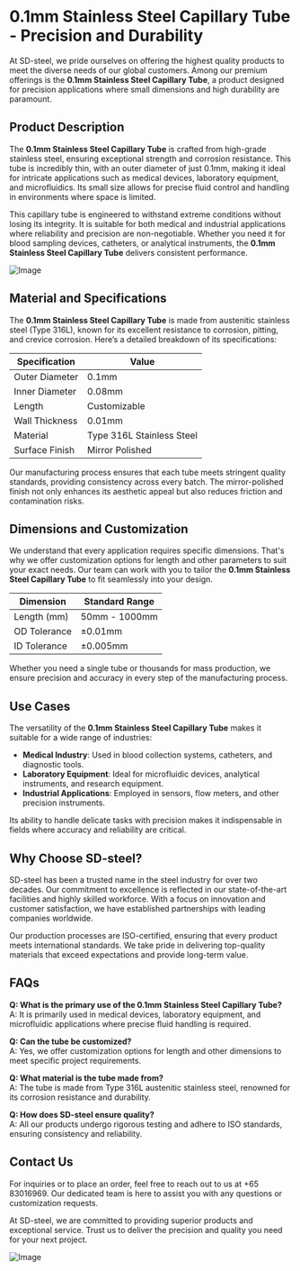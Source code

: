 # 0.1mm Stainless Steel Capillary Tube - Precision and Durability

At SD-steel, we pride ourselves on offering the highest quality products to meet the diverse needs of our global customers. Among our premium offerings is the **0.1mm Stainless Steel Capillary Tube**, a product designed for precision applications where small dimensions and high durability are paramount.

## Product Description

The **0.1mm Stainless Steel Capillary Tube** is crafted from high-grade stainless steel, ensuring exceptional strength and corrosion resistance. This tube is incredibly thin, with an outer diameter of just 0.1mm, making it ideal for intricate applications such as medical devices, laboratory equipment, and microfluidics. Its small size allows for precise fluid control and handling in environments where space is limited.

This capillary tube is engineered to withstand extreme conditions without losing its integrity. It is suitable for both medical and industrial applications where reliability and precision are non-negotiable. Whether you need it for blood sampling devices, catheters, or analytical instruments, the **0.1mm Stainless Steel Capillary Tube** delivers consistent performance.

![Image](https://github.com/user-attachments/assets/2567258e-e124-4816-932d-1809bd27ef0b)

## Material and Specifications

The **0.1mm Stainless Steel Capillary Tube** is made from austenitic stainless steel (Type 316L), known for its excellent resistance to corrosion, pitting, and crevice corrosion. Here’s a detailed breakdown of its specifications:

| Specification            | Value               |
|--------------------------|---------------------|
| Outer Diameter           | 0.1mm               |
| Inner Diameter           | 0.08mm              |
| Length                   | Customizable        |
| Wall Thickness           | 0.01mm              |
| Material                 | Type 316L Stainless Steel |
| Surface Finish           | Mirror Polished     |

Our manufacturing process ensures that each tube meets stringent quality standards, providing consistency across every batch. The mirror-polished finish not only enhances its aesthetic appeal but also reduces friction and contamination risks.

## Dimensions and Customization

We understand that every application requires specific dimensions. That's why we offer customization options for length and other parameters to suit your exact needs. Our team can work with you to tailor the **0.1mm Stainless Steel Capillary Tube** to fit seamlessly into your design.

| Dimension                | Standard Range      |
|--------------------------|---------------------|
| Length (mm)              | 50mm - 1000mm       |
| OD Tolerance             | ±0.01mm            |
| ID Tolerance             | ±0.005mm           |

Whether you need a single tube or thousands for mass production, we ensure precision and accuracy in every step of the manufacturing process.

## Use Cases

The versatility of the **0.1mm Stainless Steel Capillary Tube** makes it suitable for a wide range of industries:

- **Medical Industry**: Used in blood collection systems, catheters, and diagnostic tools.
- **Laboratory Equipment**: Ideal for microfluidic devices, analytical instruments, and research equipment.
- **Industrial Applications**: Employed in sensors, flow meters, and other precision instruments.

Its ability to handle delicate tasks with precision makes it indispensable in fields where accuracy and reliability are critical.

## Why Choose SD-steel?

SD-steel has been a trusted name in the steel industry for over two decades. Our commitment to excellence is reflected in our state-of-the-art facilities and highly skilled workforce. With a focus on innovation and customer satisfaction, we have established partnerships with leading companies worldwide.

Our production processes are ISO-certified, ensuring that every product meets international standards. We take pride in delivering top-quality materials that exceed expectations and provide long-term value.

## FAQs

**Q: What is the primary use of the 0.1mm Stainless Steel Capillary Tube?**  
A: It is primarily used in medical devices, laboratory equipment, and microfluidic applications where precise fluid handling is required.

**Q: Can the tube be customized?**  
A: Yes, we offer customization options for length and other dimensions to meet specific project requirements.

**Q: What material is the tube made from?**  
A: The tube is made from Type 316L austenitic stainless steel, renowned for its corrosion resistance and durability.

**Q: How does SD-steel ensure quality?**  
A: All our products undergo rigorous testing and adhere to ISO standards, ensuring consistency and reliability.

## Contact Us

For inquiries or to place an order, feel free to reach out to us at +65 83016969. Our dedicated team is here to assist you with any questions or customization requests.

At SD-steel, we are committed to providing superior products and exceptional service. Trust us to deliver the precision and quality you need for your next project.

![Image](https://github.com/user-attachments/assets/2567258e-e124-4816-932d-1809bd27ef0b)